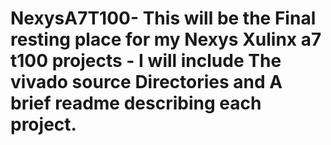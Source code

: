 # NexysA7T100- This will be the Final resting place for my Nexys Xulinx a7 t100 projects - I will include The vivado source Directories and A brief readme describing each project.
